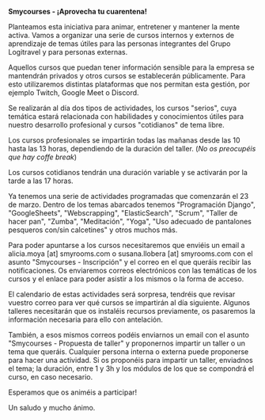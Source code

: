 **Smycourses - ¡Aprovecha tu cuarentena!**

Planteamos esta iniciativa para animar, entretener y mantener la mente activa. Vamos a organizar una serie de cursos internos y externos de aprendizaje de temas útiles para las personas integrantes del Grupo Logitravel y para personas externas.

Aquellos cursos que puedan tener información sensible para la empresa se mantendrán privados y otros cursos se establecerán públicamente. Para esto utilizaremos distintas plataformas que nos permitan esta gestión, por ejemplo Twitch, Google Meet o Discord.

Se realizarán al día dos tipos de actividades, los cursos &quot;serios&quot;, cuya temática estará relacionada con habilidades y conocimientos útiles para nuestro desarrollo profesional y cursos &quot;cotidianos&quot; de tema libre.

Los cursos profesionales se impartirán todas las mañanas desde las 10 hasta las 13 horas, dependiendo de la duración del taller. (_No os preocupéis que hay coffe break_)

Los cursos cotidianos tendrán una duración variable y se activarán por la tarde a las 17 horas.

Ya tenemos una serie de actividades programadas que comenzarán el 23 de marzo. Dentro de los temas abarcados tenemos &quot;Programación Django&quot;, &quot;GoogleSheets&quot;, &quot;Webscrapping&quot;, &quot;ElasticSearch&quot;, &quot;Scrum&quot;, &quot;Taller de hacer pan&quot;, &quot;Zumba&quot;, &quot;Meditación&quot;, &quot;Yoga&quot;, &quot;Uso adecuado de pantalones pesqueros con/sin calcetines&quot; y otros muchos más.

Para poder apuntarse a los cursos necesitaremos que enviéis un email a alicia.moya [at] smyrooms.com o susana.llobera [at] smyrooms.com con el asunto &quot;Smycourses - Inscripción&quot; y el correo en el que queráis recibir las notificaciones. Os enviaremos correos electrónicos con las temáticas de los cursos y el enlace para poder asistir a los mismos o la forma de acceso.

El calendario de estas actividades será sorpresa, tendréis que revisar vuestro correo para ver qué cursos se impartirán al día siguiente. Algunos talleres necesitarán que os instaléis recursos previamente, os pasaremos la información necesaria para ello con antelación.

También, a esos mismos correos podéis enviarnos un email con el asunto &quot;Smycourses - Propuesta de taller&quot; y proponernos impartir un taller o un tema que queráis. Cualquier persona interna o externa puede proponerse para hacer una actividad. Si os proponéis para impartir un taller, enviadnos el tema; la duración, entre 1 y 3h y los módulos de los que se compondrá el curso, en caso necesario.

Esperamos que os animéis a participar!

Un saludo y mucho ánimo.
